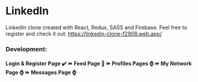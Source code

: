# LinkedIn

LinkedIn clone created with React, Redux, SASS and Firebase. Feel free to register and check it out: https://linkedin-clone-f2908.web.app/

### Development:

#### Login & Register Page :heavy_check_mark: :fast_forward: Feed Page :rocket: :fast_forward: Profiles Pages :watch: :fast_forward: My Network Page :watch: :fast_forward: Messages Page :watch:
